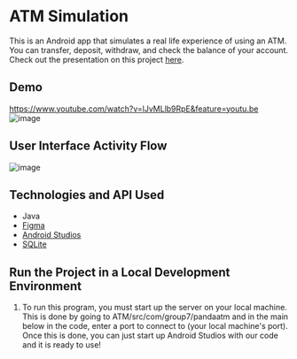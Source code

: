 # ATM Simulation
This is an Android app that simulates a real life experience of using an ATM.  You can transfer, deposit, withdraw, and check the balance of your account. Check out the presentation on this project [here](https://docs.google.com/presentation/d/1G9f5kBeyzaBxEE4iSTSRsq--pX_k17U5e4-DYyhhmgQ/edit#slide=id.g35f391192_00).  
## Demo
https://www.youtube.com/watch?v=lJvMLlb9RpE&feature=youtu.be
![image](https://user-images.githubusercontent.com/55815393/87610432-3003e600-c6ba-11ea-96c8-1acb9f6c6033.png)

## User Interface Activity Flow
![image](https://user-images.githubusercontent.com/55815393/89862892-b7c7fd80-db5d-11ea-98f4-193f2e8f1993.png)


## Technologies and API Used
* Java
* [Figma](https://www.figma.com)
* [Android Studios](https://developer.android.com/studio)
* [SQLite](https://www.sqlite.org/index.html)


## Run the Project in a Local Development Environment
1. To run this program, you must start up the server on your local machine. 
This is done by going to ATM/src/com/group7/pandaatm and in the main below in the code, enter a port to connect to (your local machine's port). 
Once this is done, you can just start up Android Studios with our code and it is ready to use!


